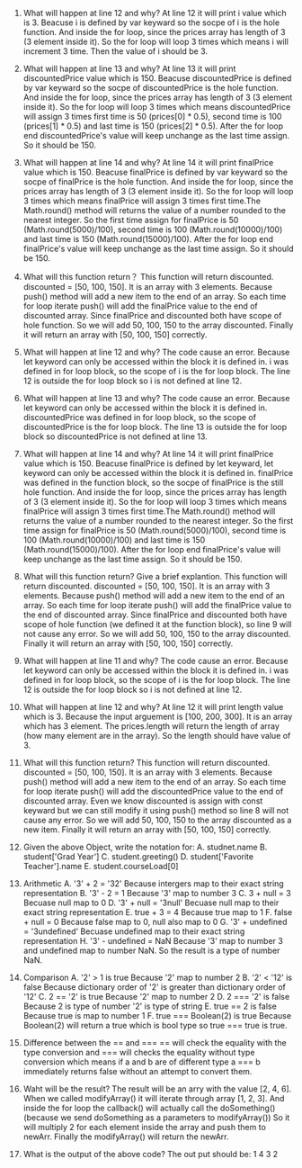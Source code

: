 1. What will happen at line 12 and why?
   At line 12 it will print i value which is 3. Beacuse i is defined by var keyward so the socpe of i is the hole function. And inside the for loop, since the prices array has length of 3 (3 element inside it). So the for loop will loop 3 times which means i will increment 3 time. Then the value of i should be 3.

2. What will happen at line 13 and why?
   At line 13 it will print discountedPrice value which is 150. Beacuse discountedPrice is defined by var keyward so the socpe of discountedPrice is the hole function. And inside the for loop, since the prices array has length of 3 (3 element inside it). So the for loop will loop 3 times which means discountedPrice will assign 3 times first time is 50 (prices[0] * 0.5), second time is 100 (prices[1] * 0.5) and last time is 150 (prices[2] * 0.5). After the for loop end discountedPrice's value will keep unchange as the last time assign. So it should be 150.

3. What will happen at line 14 and why?
   At line 14 it will print finalPrice value which is 150. Beacuse finalPrice is defined by var keyward so the socpe of finalPrice is the hole function. And inside the for loop, since the prices array has length of 3 (3 element inside it). So the for loop will loop 3 times which means finalPrice will assign 3 times first time.The Math.round() method will returns the value of a number rounded to the nearest integer. So the first time assign for finalPrice is 
   50 (Math.round(5000)/100), second time is 100 (Math.round(10000)/100) and last time is 150 (Math.round(15000)/100). After the for loop end finalPrice's value will keep unchange as the last time assign. So it should be 150.

4. What will this function return？
   This function will return discounted. discounted = [50, 100, 150]. It is an array with 3 elements. Because push() method will add a new item to the end of an array. So each time for loop iterate push() will add the finalPrice value to the end of discounted array. Since finalPrice and discounted both have scope of hole function. So we will add 50, 100, 150 to the array discounted. Finally it will return an array with [50, 100, 150] correctly.

5. What will happen at line 12 and why?
   The code cause an error. Because let keyword can only be accessed within the block it is defined in. i was defined in for loop block, so the scope of i is the for loop block. The line 12 is outside the for loop block so i is not defined at line 12.

6. What will happen at line 13 and why?
   The code cause an error. Because let keyword can only be accessed within the block it is defined in. discountedPrice was defined in for loop block, so the scope of discountedPrice is the for loop block. The line 13 is outside the for loop block so discountedPrice is not defined at line 13.

7. What will happen at line 14 and why?
   At line 14 it will print finalPrice value which is 150. Beacuse finalPrice is defined by let keyward, let keyword can only be accessed within the block it is defined in. finalPrice was defined in the function block, so the socpe of finalPrice is the still hole function. And inside the for loop, since the prices array has length of 3 (3 element inside it). So the for loop will loop 3 times which means finalPrice will assign 3 times first time.The Math.round() method will returns the value of a number rounded to the nearest integer. So the first time assign for finalPrice is 50 (Math.round(5000)/100), second time is 100 (Math.round(10000)/100) and last time is 150 (Math.round(15000)/100). After the for loop end finalPrice's value will keep unchange as the last time assign. So it should be 150.

8. What will this function return? Give a brief explantion.
   This function will return discounted. discounted = [50, 100, 150]. It is an array with 3 elements. Because push() method will add a new item to the end of an array. So each time for loop iterate push() will add the finalPrice value to the end of discounted array. Since finalPrice and discounted both have scope of hole function (we defined it at the function block), so line 9 will not cause any error. So we will add 50, 100, 150 to the array discounted. Finally it will return an array with [50, 100, 150] correctly.
   
9.  What will happen at line 11 and why?
   The code cause an error. Because let keyword can only be accessed within the block it is defined in. i was defined in for loop block, so the scope of i is the for loop block. The line 12 is outside the for loop block so i is not defined at line 12.

10. What will happen at line 12 and why?
   At line 12 it will print length value which is 3. Because the input arguement is [100, 200, 300]. It is an array which has 3 element. The prices.length will return the length of array (how many element are in the array). So the length should have value of 3.

11. What will this function return? 
    This function will return discounted. discounted = [50, 100, 150]. It is an array with 3 elements. Because push() method will add a new item to the end of an array. So each time for loop iterate push() will add the discountedPrice value to the end of discounted array. Even we know discounted is assign with const keyward but we can still modify it using push() method so line 8 will not cause any error. So we will add 50, 100, 150 to the array discounted as a new item. Finally it will return an array with [50, 100, 150] correctly.

12. Given the above Object, write the notation for:
    A. studnet.name
    B. student['Grad Year']
    C. student.greeting()
    D. student['Favorite Teacher'].name
    E. student.courseLoad[0]

13. Arithmetic
    A. '3' + 2 = '32' Because intergers map to their exact string representation
    B. '3' - 2 = 1 Because '3' map to number 3
    C. 3 + null = 3 Becuase null map to 0
    D. '3' + null = '3null' Becuase null map to their exact string representation
    E. true + 3 = 4 Because true map to 1
    F. false + null = 0 Because false map to 0, null also map to 0
    G. '3' + undefined = '3undefined' Becuase undefined map to their exact string representation
    H. '3' - undefined = NaN Because '3' map to number 3 and undefined map to number NaN. So the result is a type of number NaN.

14. Comparison
    A. '2' > 1 is true Because '2' map to number 2
    B. '2' < '12' is false Because dictionary order of '2' is greater than dictionary order of '12'
    C. 2 == '2' is true Because '2' map to number 2
    D. 2 === '2' is false Because 2 is type of number '2' is type of string
    E. true == 2 is false Because true is map to number 1
    F. true === Boolean(2) is true Because Boolean(2) will return a true which is bool type so true === true is true. 

15. Difference between the == and ===
    == will check the equality with the type conversion and === will checks the equality without type conversion which means if a and b are of different type a === b immediately returns false without an attempt to convert them. 

17. Waht will be the result? 
    The result will be an arry with the value [2, 4, 6]. When we called modifyArray() it will iterate through array [1, 2, 3]. And inside the for loop the callback() will actually call the doSomething() (because we send doSomething as a parameters to modifyArray()) So it will multiply 2 for each element inside the array and push them to newArr. Finally the modifyArray() will return the newArr.  

19. What is the output of the above code?
    The out put should be:
    1
    4
    3
    2